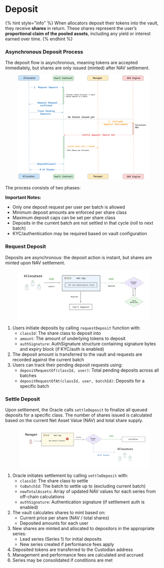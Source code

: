 # Deposit

{% hint style="info" %}
When allocators deposit their tokens into the vault, they receive **shares** in return. These shares represent the user’s **proportional claim of the pooled assets**, including any yield or interest earned over time.
{% endhint %}

### Asynchronous Deposit Process

The deposit flow is asynchronous, meaning tokens are accepted immediately, but shares are only issued (minted) after NAV settlement.&#x20;

<figure><img src="../../.gitbook/assets/deposit-lifecycle-overview.png" alt="" width="563"><figcaption></figcaption></figure>



The process consists of two phases:

**Important Notes:**
- Only one deposit request per user per batch is allowed
- Minimum deposit amounts are enforced per share class
- Maximum deposit caps can be set per share class
- Deposits in the current batch are not settled in that cycle (roll to next batch)
- KYC/authentication may be required based on vault configuration

### Request Deposit

Deposits are asynchronous: the deposit action is instant, but shares are minted upon NAV settlement.

<figure><img src="../../.gitbook/assets/deposit-request-flow.png" alt="" width="563"><figcaption></figcaption></figure>

1. Users initiate deposits by calling `requestDeposit` function with:
   - `classId`: The share class to deposit into
   - `amount`: The amount of underlying tokens to deposit
   - `authSignature`: AuthSignature structure containing signature bytes and expiry block (if KYC/auth is enabled)
2. The deposit amount is transferred to the vault and requests are recorded against the current batch
3. Users can track their pending deposit requests using:
   - `depositRequestOf(classId, user)`: Total pending deposits across all batches
   - `depositRequestOfAt(classId, user, batchId)`: Deposits for a specific batch



### Settle Deposit

Upon settlement, the Oracle calls `settleDeposit` to finalize all queued deposits for a specific class. The number of shares issued is calculated based on the current Net Asset Value (NAV) and total share supply.

<figure><img src="../../.gitbook/assets/deposit-settlement-flow.png" alt="" width="563"><figcaption></figcaption></figure>

1. Oracle initiates settlement by calling `settleDeposit` with:
   - `classId`: The share class to settle
   - `toBatchId`: The batch to settle up to (excluding current batch)
   - `newTotalAssets`: Array of updated NAV values for each series from off-chain calculations
   - `authSignature`: Authentication signature (if settlement auth is enabled)
2. The vault calculates shares to mint based on:
   - Current price per share (NAV / total shares)
   - Deposited amounts for each user
3. New shares are minted and allocated to depositors in the appropriate series:
   - Lead series (Series 1) for initial deposits
   - New series created if performance fees apply
4. Deposited tokens are transferred to the Custodian address
5. Management and performance fees are calculated and accrued
6. Series may be consolidated if conditions are met

